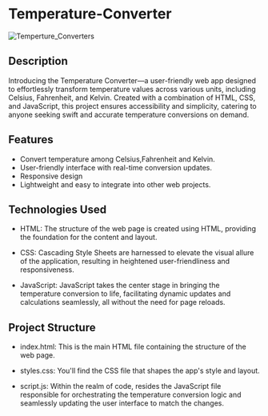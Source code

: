 # Temperature-Converter
![Temperture_Converters](https://github.com/sivathmika9/temperature-value-converter/assets/150062300/e1eb280a-99e5-4684-965c-39166f3a6f32)


## Description
Introducing the Temperature Converter—a user-friendly web app designed to effortlessly transform temperature values across various units, including Celsius, Fahrenheit, and Kelvin. Created with a combination of HTML, CSS, and JavaScript, this project ensures accessibility and simplicity, catering to anyone seeking swift and accurate temperature conversions on demand.

## Features
- Convert temperature among Celsius,Fahrenheit and Kelvin.
- User-friendly interface with real-time conversion updates.
- Responsive design 
- Lightweight and easy to integrate into other web projects.

## Technologies Used
- HTML: The structure of the web page is created using HTML, providing the foundation for the content and layout.

- CSS: Cascading Style Sheets are harnessed to elevate the visual allure of the application, resulting in heightened user-friendliness and responsiveness.

- JavaScript: JavaScript takes the center stage in bringing the temperature conversion to life, facilitating dynamic updates and calculations seamlessly, all without the need for page reloads.

## Project Structure
- index.html: This is the main HTML file containing the structure of the web page.

- styles.css: You'll find the CSS file that shapes the app's style and layout.

- script.js: Within the realm of code, resides the JavaScript file responsible for orchestrating the temperature conversion logic and seamlessly updating the user interface to match the changes.




